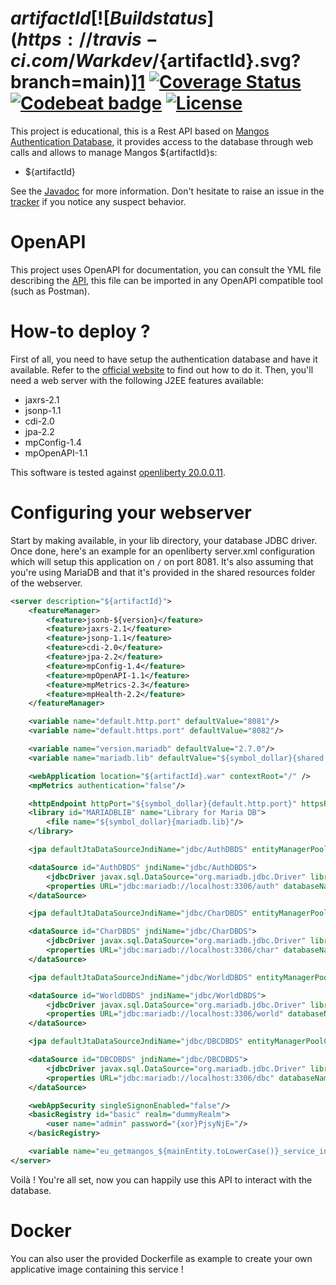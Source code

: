 # ${artifactId} [![Build status](https://travis-ci.com/Warkdev/${artifactId}.svg?branch=main)][1] [![Coverage Status](https://coveralls.io/repos/github/Warkdev/${artifactId}/badge.svg?branch=main)][4] [![Codebeat badge](https://codebeat.co/badges/5ccfd060-8d57-4a51-9c6b-2688482f857e)][5] [![License](https://img.shields.io/badge/License-Apache%202.0-blue.svg)](https://opensource.org/licenses/Apache-2.0)

This project is educational, this is a Rest API based on [Mangos Authentication Database](https://github.com/mangoszero/database), it provides access to the database through web calls and allows to manage Mangos ${artifactId}s:
- ${artifactId}

See the [Javadoc][2] for more information. Don't hesitate to raise an issue in the [tracker][3] if you notice any suspect behavior.

# OpenAPI

This project uses OpenAPI for documentation, you can consult the YML file describing the [API](src/main/resources/openapi.yml), this file can be imported in any OpenAPI compatible tool (such as Postman).

# How-to deploy ?

First of all, you need to have setup the authentication database and have it available. Refer to the [official website](https://getmangos.eu/) to find out how to do it. Then, you'll need a web server with the following J2EE features available:
- jaxrs-2.1
- jsonp-1.1
- cdi-2.0
- jpa-2.2
- mpConfig-1.4
- mpOpenAPI-1.1

This software is tested against [openliberty 20.0.0.11](https://openliberty.io/).

# Configuring your webserver

Start by making available, in your lib directory, your database JDBC driver. Once done, here's an example for an openliberty server.xml configuration which will setup this application on `/` on port 8081. It's also assuming that you're using MariaDB and that it's provided in the shared resources folder of the webserver.

```xml
<server description="${artifactId}">
    <featureManager>
        <feature>jsonb-${version}</feature>
        <feature>jaxrs-2.1</feature>
        <feature>jsonp-1.1</feature>
        <feature>cdi-2.0</feature>
        <feature>jpa-2.2</feature>
        <feature>mpConfig-1.4</feature>
        <feature>mpOpenAPI-1.1</feature>
        <feature>mpMetrics-2.3</feature>
        <feature>mpHealth-2.2</feature>
    </featureManager>

    <variable name="default.http.port" defaultValue="8081"/>
    <variable name="default.https.port" defaultValue="8082"/>

    <variable name="version.mariadb" defaultValue="2.7.0"/>
    <variable name="mariadb.lib" defaultValue="${symbol_dollar}{shared.resource.dir}/mariadb-java-client-${symbol_dollar}{mariadb.version}.jar"/>

    <webApplication location="${artifactId}.war" contextRoot="/" />
    <mpMetrics authentication="false"/>

    <httpEndpoint httpPort="${symbol_dollar}{default.http.port}" httpsPort="${symbol_dollar}{default.https.port}" id="defaultHttpEndpoint" hosts="*" />
    <library id="MARIADBLIB" name="Library for Maria DB">
        <file name="${symbol_dollar}{mariadb.lib}"/>
    </library>

    <jpa defaultJtaDataSourceJndiName="jdbc/AuthDBDS" entityManagerPoolCapacity="5"/>

    <dataSource id="AuthDBDS" jndiName="jdbc/AuthDBDS">
    	<jdbcDriver javax.sql.DataSource="org.mariadb.jdbc.Driver" libraryRef="MARIADBLIB"/>
    	<properties URL="jdbc:mariadb://localhost:3306/auth" databaseName="auth" password="" portNumber="3306" serverName="localhost" user="root"/>
    </dataSource>

    <jpa defaultJtaDataSourceJndiName="jdbc/CharDBDS" entityManagerPoolCapacity="5"/>

    <dataSource id="CharDBDS" jndiName="jdbc/CharDBDS">
    	<jdbcDriver javax.sql.DataSource="org.mariadb.jdbc.Driver" libraryRef="MARIADBLIB"/>
    	<properties URL="jdbc:mariadb://localhost:3306/char" databaseName="char" password="" portNumber="3306" serverName="localhost" user="root"/>
    </dataSource>

    <jpa defaultJtaDataSourceJndiName="jdbc/WorldDBDS" entityManagerPoolCapacity="5"/>

    <dataSource id="WorldDBDS" jndiName="jdbc/WorldDBDS">
    	<jdbcDriver javax.sql.DataSource="org.mariadb.jdbc.Driver" libraryRef="MARIADBLIB"/>
    	<properties URL="jdbc:mariadb://localhost:3306/world" databaseName="world" password="" portNumber="3306" serverName="localhost" user="root"/>
    </dataSource>

    <jpa defaultJtaDataSourceJndiName="jdbc/DBCDBDS" entityManagerPoolCapacity="5"/>

    <dataSource id="DBCDBDS" jndiName="jdbc/DBCDBDS">
    	<jdbcDriver javax.sql.DataSource="org.mariadb.jdbc.Driver" libraryRef="MARIADBLIB"/>
    	<properties URL="jdbc:mariadb://localhost:3306/dbc" databaseName="dbc" password="" portNumber="3306" serverName="localhost" user="root"/>
    </dataSource>

    <webAppSecurity singleSignonEnabled="false"/>
    <basicRegistry id="basic" realm="dummyRealm">
    	<user name="admin" password="{xor}PjsyNjE="/>
    </basicRegistry>

    <variable name="eu_getmangos_${mainEntity.toLowerCase()}_service_inMaintenance" value="false"/>
</server>
```

Voilà ! You're all set, now you can happily use this API to interact with the database.

# Docker

You can also user the provided Dockerfile as example to create your own applicative image containing this service !

[1]: https://travis-ci.com/Warkdev/${artifactId} "Travis CI · ${artifactId} Service build status"
[2]: https://warkdev.github.io/${artifactId}/apidocs/ "${artifactId} Service javadoc"
[3]: https://github.com/Warkdev/${artifactId}/issues/ "${artifactId} Service Issues"
[4]: https://coveralls.io/github/Warkdev/${artifactId}?branch=main "${artifactId} Service Coverage status"
[5]: https://codebeat.co/projects/github-com-warkdev-${artifactId}-main "${artifactId} Service Codebeat status"